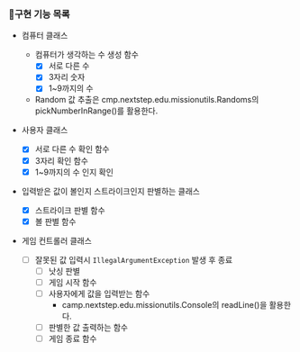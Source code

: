 ### 🚨구현 기능 목록

- 컴퓨터 클래스
    - 컴퓨터가 생각하는 수 생성 함수
        - [x] 서로 다른 수
        - [x] 3자리 숫자
        - [x] 1~9까지의 수

    * Random 값 추출은 cmp.nextstep.edu.missionutils.Randoms의 pickNumberInRange()를 활용한다.

- 사용자 클래스
    - [x] 서로 다른 수 확인 함수
    -  [x] 3자리 확인 함수
    -  [x] 1~9까지의 수 인지 확인
- 입력받은 값이 볼인지 스트라이크인지 판별하는 클래스
    - [x] 스트라이크 판별 함수
    - [x] 볼 판별 함수
- 게임 컨트롤러 클래스
    - [ ] 잘못된 값 입력시 `IllegalArgumentException` 발생 후 종료
        - [ ] 낫싱 판별
        - [ ] 게임 시작 함수
        - [ ] 사용자에게 값을 입력받는 함수
            - camp.nextstep.edu.missionutils.Console의 readLine()을 활용한다.
        - [ ] 판별한 값 출력하는 함수
        - [ ] 게임 종료 함수